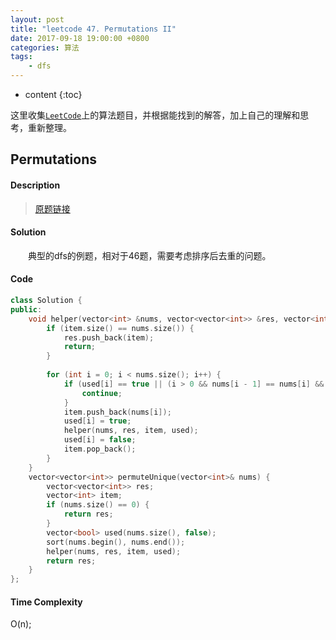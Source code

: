 ```yaml
---
layout: post
title: "leetcode 47. Permutations II"
date: 2017-09-18 19:00:00 +0800 
categories: 算法
tags: 
    - dfs
---
```

* content
{:toc}

这里收集[`LeetCode`](https://leetcode.com)上的算法题目，并根据能找到的解答，加上自己的理解和思考，重新整理。

<!-- more -->

## Permutations

#### Description

>[原题链接](https://leetcode.com/problems/permutations-ii/description/)

#### Solution

&emsp;&emsp;典型的dfs的例题，相对于46题，需要考虑排序后去重的问题。

#### Code

```cpp
class Solution {
public:
    void helper(vector<int> &nums, vector<vector<int>> &res, vector<int> &item, vector<bool> &used) {
        if (item.size() == nums.size()) {
            res.push_back(item);
            return;
        }
        
        for (int i = 0; i < nums.size(); i++) {
            if (used[i] == true || (i > 0 && nums[i - 1] == nums[i] && used[i - 1] == false)) {
                continue;
            }
            item.push_back(nums[i]);
            used[i] = true;
            helper(nums, res, item, used);
            used[i] = false;
            item.pop_back();
        }
    }
    vector<vector<int>> permuteUnique(vector<int>& nums) {
        vector<vector<int>> res;
        vector<int> item;
        if (nums.size() == 0) {
            return res;
        }
        vector<bool> used(nums.size(), false);
        sort(nums.begin(), nums.end());
        helper(nums, res, item, used);
        return res;
    }
};
```


#### Time Complexity

O(n);